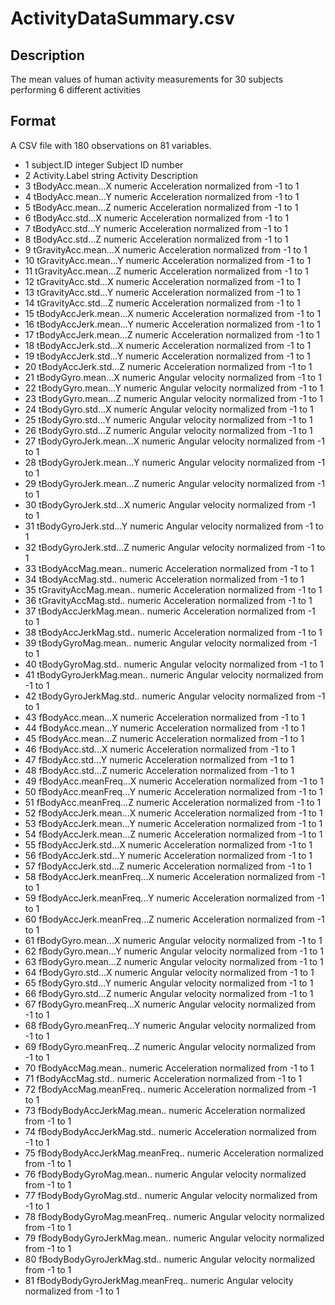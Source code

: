 ActivityDataSummary.csv
=======================

Description
-----------
The mean values of human activity measurements for 30 subjects performing 
6 different activities

Format
------
A CSV file with 180 observations on 81 variables.

* 1  subject.ID                        integer          Subject ID number
* 2  Activity.Label                    string           Activity Description
* 3  tBodyAcc.mean...X                 numeric          Acceleration normalized from -1 to 1
* 4  tBodyAcc.mean...Y                 numeric          Acceleration normalized from -1 to 1
* 5  tBodyAcc.mean...Z                 numeric          Acceleration normalized from -1 to 1
* 6  tBodyAcc.std...X                  numeric          Acceleration normalized from -1 to 1
* 7  tBodyAcc.std...Y                  numeric          Acceleration normalized from -1 to 1
* 8  tBodyAcc.std...Z                  numeric          Acceleration normalized from -1 to 1
* 9  tGravityAcc.mean...X              numeric          Acceleration normalized from -1 to 1
* 10 tGravityAcc.mean...Y              numeric          Acceleration normalized from -1 to 1
* 11 tGravityAcc.mean...Z              numeric          Acceleration normalized from -1 to 1
* 12 tGravityAcc.std...X               numeric          Acceleration normalized from -1 to 1
* 13 tGravityAcc.std...Y               numeric          Acceleration normalized from -1 to 1
* 14 tGravityAcc.std...Z               numeric          Acceleration normalized from -1 to 1
* 15 tBodyAccJerk.mean...X             numeric          Acceleration normalized from -1 to 1
* 16 tBodyAccJerk.mean...Y             numeric          Acceleration normalized from -1 to 1
* 17 tBodyAccJerk.mean...Z             numeric          Acceleration normalized from -1 to 1
* 18 tBodyAccJerk.std...X              numeric          Acceleration normalized from -1 to 1
* 19 tBodyAccJerk.std...Y              numeric          Acceleration normalized from -1 to 1
* 20 tBodyAccJerk.std...Z              numeric          Acceleration normalized from -1 to 1
* 21 tBodyGyro.mean...X                numeric          Angular velocity normalized from -1 to 1
* 22 tBodyGyro.mean...Y                numeric          Angular velocity normalized from -1 to 1
* 23 tBodyGyro.mean...Z                numeric          Angular velocity normalized from -1 to 1
* 24 tBodyGyro.std...X                 numeric          Angular velocity normalized from -1 to 1
* 25 tBodyGyro.std...Y                 numeric          Angular velocity normalized from -1 to 1
* 26 tBodyGyro.std...Z                 numeric          Angular velocity normalized from -1 to 1
* 27 tBodyGyroJerk.mean...X            numeric          Angular velocity normalized from -1 to 1
* 28 tBodyGyroJerk.mean...Y            numeric          Angular velocity normalized from -1 to 1
* 29 tBodyGyroJerk.mean...Z            numeric          Angular velocity normalized from -1 to 1
* 30 tBodyGyroJerk.std...X             numeric          Angular velocity normalized from -1 to 1
* 31 tBodyGyroJerk.std...Y             numeric          Angular velocity normalized from -1 to 1
* 32 tBodyGyroJerk.std...Z             numeric          Angular velocity normalized from -1 to 1
* 33 tBodyAccMag.mean..                numeric          Acceleration normalized from -1 to 1
* 34 tBodyAccMag.std..                 numeric          Acceleration normalized from -1 to 1
* 35 tGravityAccMag.mean..             numeric          Acceleration normalized from -1 to 1
* 36 tGravityAccMag.std..              numeric          Acceleration normalized from -1 to 1
* 37 tBodyAccJerkMag.mean..            numeric          Acceleration normalized from -1 to 1
* 38 tBodyAccJerkMag.std..             numeric          Acceleration normalized from -1 to 1
* 39 tBodyGyroMag.mean..               numeric          Angular velocity normalized from -1 to 1
* 40 tBodyGyroMag.std..                numeric          Angular velocity normalized from -1 to 1
* 41 tBodyGyroJerkMag.mean..           numeric          Angular velocity normalized from -1 to 1
* 42 tBodyGyroJerkMag.std..            numeric          Angular velocity normalized from -1 to 1
* 43 fBodyAcc.mean...X                 numeric          Acceleration normalized from -1 to 1
* 44 fBodyAcc.mean...Y                 numeric          Acceleration normalized from -1 to 1
* 45 fBodyAcc.mean...Z                 numeric          Acceleration normalized from -1 to 1
* 46 fBodyAcc.std...X                  numeric          Acceleration normalized from -1 to 1
* 47 fBodyAcc.std...Y                  numeric          Acceleration normalized from -1 to 1
* 48 fBodyAcc.std...Z                  numeric          Acceleration normalized from -1 to 1
* 49 fBodyAcc.meanFreq...X             numeric          Acceleration normalized from -1 to 1
* 50 fBodyAcc.meanFreq...Y             numeric          Acceleration normalized from -1 to 1
* 51 fBodyAcc.meanFreq...Z             numeric          Acceleration normalized from -1 to 1
* 52 fBodyAccJerk.mean...X             numeric          Acceleration normalized from -1 to 1
* 53 fBodyAccJerk.mean...Y             numeric          Acceleration normalized from -1 to 1
* 54 fBodyAccJerk.mean...Z             numeric          Acceleration normalized from -1 to 1
* 55 fBodyAccJerk.std...X              numeric          Acceleration normalized from -1 to 1
* 56 fBodyAccJerk.std...Y              numeric          Acceleration normalized from -1 to 1
* 57 fBodyAccJerk.std...Z              numeric          Acceleration normalized from -1 to 1
* 58 fBodyAccJerk.meanFreq...X         numeric          Acceleration normalized from -1 to 1
* 59 fBodyAccJerk.meanFreq...Y         numeric          Acceleration normalized from -1 to 1
* 60 fBodyAccJerk.meanFreq...Z         numeric          Acceleration normalized from -1 to 1
* 61 fBodyGyro.mean...X                numeric          Angular velocity normalized from -1 to 1
* 62 fBodyGyro.mean...Y                numeric          Angular velocity normalized from -1 to 1
* 63 fBodyGyro.mean...Z                numeric          Angular velocity normalized from -1 to 1
* 64 fBodyGyro.std...X                 numeric          Angular velocity normalized from -1 to 1
* 65 fBodyGyro.std...Y                 numeric          Angular velocity normalized from -1 to 1
* 66 fBodyGyro.std...Z                 numeric          Angular velocity normalized from -1 to 1
* 67 fBodyGyro.meanFreq...X            numeric          Angular velocity normalized from -1 to 1
* 68 fBodyGyro.meanFreq...Y            numeric          Angular velocity normalized from -1 to 1
* 69 fBodyGyro.meanFreq...Z            numeric          Angular velocity normalized from -1 to 1
* 70 fBodyAccMag.mean..                numeric          Acceleration normalized from -1 to 1
* 71 fBodyAccMag.std..                 numeric          Acceleration normalized from -1 to 1
* 72 fBodyAccMag.meanFreq..            numeric          Acceleration normalized from -1 to 1
* 73 fBodyBodyAccJerkMag.mean..        numeric          Acceleration normalized from -1 to 1
* 74 fBodyBodyAccJerkMag.std..         numeric          Acceleration normalized from -1 to 1
* 75 fBodyBodyAccJerkMag.meanFreq..    numeric          Acceleration normalized from -1 to 1
* 76 fBodyBodyGyroMag.mean..           numeric          Angular velocity normalized from -1 to 1
* 77 fBodyBodyGyroMag.std..            numeric          Angular velocity normalized from -1 to 1
* 78 fBodyBodyGyroMag.meanFreq..       numeric          Angular velocity normalized from -1 to 1
* 79 fBodyBodyGyroJerkMag.mean..       numeric          Angular velocity normalized from -1 to 1
* 80 fBodyBodyGyroJerkMag.std..        numeric          Angular velocity normalized from -1 to 1
* 81 fBodyBodyGyroJerkMag.meanFreq..   numeric          Angular velocity normalized from -1 to 1
